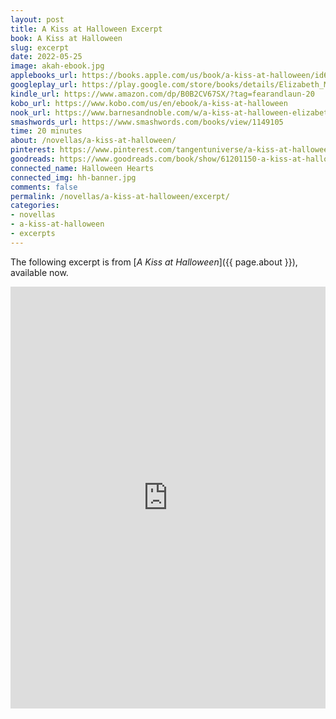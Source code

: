 ```yaml
---
layout: post
title: A Kiss at Halloween Excerpt
book: A Kiss at Halloween
slug: excerpt
date: 2022-05-25
image: akah-ebook.jpg
applebooks_url: https://books.apple.com/us/book/a-kiss-at-halloween/id6443261879
googleplay_url: https://play.google.com/store/books/details/Elizabeth_Myles_A_Kiss_at_Halloween?id=q9F0EAAAQBAJ
kindle_url: https://www.amazon.com/dp/B0B2CV67SX/?tag=fearandlaun-20
kobo_url: https://www.kobo.com/us/en/ebook/a-kiss-at-halloween
nook_url: https://www.barnesandnoble.com/w/a-kiss-at-halloween-elizabeth-myles/1141549182?ean=2940185753002
smashwords_url: https://www.smashwords.com/books/view/1149105
time: 20 minutes
about: /novellas/a-kiss-at-halloween/
pinterest: https://www.pinterest.com/tangentuniverse/a-kiss-at-halloween/
goodreads: https://www.goodreads.com/book/show/61201150-a-kiss-at-halloween
connected_name: Halloween Hearts
connected_img: hh-banner.jpg
comments: false
permalink: /novellas/a-kiss-at-halloween/excerpt/
categories: 
- novellas
- a-kiss-at-halloween
- excerpts
---
```


The following excerpt is from [*A Kiss at Halloween*]({{ page.about }}), available now.

<iframe type="text/html" width="650" height="675" frameborder="0" allowfullscreen style="max-width:100%" src="https://read.amazon.com/kp/card?asin=B0B2CV67SX&preview=inline&linkCode=kpe&ref_=cm_sw_r_kb_dp_yfBqFbZBJNXZ8&tag=fearandlaun-20" ></iframe> 
